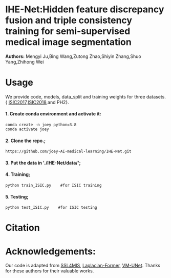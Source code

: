 # IHE-Net:Hidden feature discrepancy fusion and triple consistency training for semi-supervised medical image segmentation

**Authors:**
Mengyi Ju,Bing Wang,Zutong Zhao,Shiyin Zhang,Shuo Yang,Zhihong Wei
# Usage
We provide code, models, data_split and training weights for three datasets.{ [ISIC2017](https://challenge.isic-archive.com/data/),[ISIC2018](https://challenge.isic-archive.com/data/),and PH2}.


#### 1. Create conda environment and activate it:
```
conda create -n joey python=3.8
conda activate joey
```

#### 2. Clone the repo.;

```
https://github.com/joey-AI-medical-learning/IHE-Net.git
```
#### 3. Put the data in './IHE-Net/data/';
#### 4. Training;
```
python train_ISIC.py    #for ISIC training
``` 
#### 5. Testing;
```
python test_ISIC.py    #for ISIC testing
```
# Citation
# Acknowledgements:
Our code is adapted from [SSL4MIS](https://github.com/HiLab-git/SSL4MIS), [Laplacian-Former](https://github.com/xmindflow/Laplacian-Former.git), [VM-UNet](https://github.com/JCruan519/VM-UNet.git). Thanks for these authors for their valuable works.
